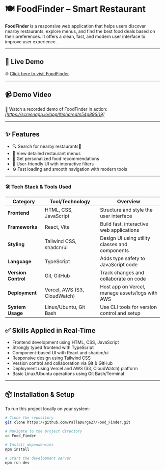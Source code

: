 # 🍽️ FoodFinder – Smart Restaurant 

**FoodFinder** is a responsive web application that helps users discover nearby restaurants, explore menus, and find the best food deals based on their preferences. It offers a clean, fast, and modern user interface to improve user experience.


---


## 🚀 Live Demo

🌐 [Click here to visit FoodFinder](https://food-finder-navy.vercel.app)


---


## 📹 Demo Video

🎥 Watch a recorded demo of FoodFinder in action: *[https://screenapp.io/app/#/shared/n54p89SI19]*


---


## ✨ Features

- 🔍 Search for nearby restaurants🏪
- 📜 View detailed restaurant menus
- 🍔 Get personalized food recommendations
- 🎨 User-friendly UI with interactive filters
- ⚙️ Fast loading and smooth navigation with modern tools


---


### 🛠️ Tech Stack & Tools Used

| **Category**        | **Tool/Technology**                            |  **Overview**
|---------------------|-------------------------------------------------|--------------------------------------------------------|
| **Frontend**        | HTML, CSS, JavaScript                          | Structure and style the user interface    |   
| **Frameworks**      | React, Vite                                     | Build fast, interactive web applications       |
| **Styling**         | Tailwind CSS, shadcn/ui                         |Design UI using utility classes and components |
| **Language**        | TypeScript                                      | Adds type safety to JavaScript code            |
| **Version Control** | Git, GitHub                                     | Track changes and collaborate on code     |     
| **Deployment**      | Vercel, AWS (S3, CloudWatch)                    | Host app on Vercel, manage assets/logs with AWS|
| **System Usage**    | Linux/Ubuntu, Git Bash                          | Use CLI tools for version control and setup    |



## ✅ Skills Applied in Real-Time

- Frontend development using HTML, CSS, JavaScript
- Strongly typed frontend with TypeScript
- Component-based UI with React and shadcn/ui
- Responsive design using Tailwind CSS
- Version control and collaboration via Git & GitHub
- Deployment using Vercel and AWS (S3, CloudWatch) platform
- Basic Linux/Ubuntu operations using Git Bash/Terminal


---


## 📦 Installation & Setup

To run this project locally on your system:

```bash
# Clone the repository
git clone https://github.com/PallaDurga27/Food_Finder.git

# Navigate to the project directory
cd Food_Finder

# Install dependencies
npm install

# Start the development server
npm run dev
